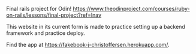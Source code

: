 Final rails project for Odin!
https://www.theodinproject.com/courses/ruby-on-rails/lessons/final-project?ref=lnav

This website in its current form is made to practice setting up a backend framework and practice deploy.

Find the app at https://fakebook-j-christoffersen.herokuapp.com/.